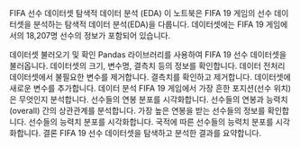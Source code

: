 FIFA 선수 데이터셋 탐색적 데이터 분석 (EDA)
이 노트북은 FIFA 19 게임의 선수 데이터셋을 분석하는 탐색적 데이터 분석(EDA)을 다룹니다. 데이터셋에는 FIFA 19 게임에서의 18,207명 선수의 정보가 포함되어 있습니다.

데이터셋 불러오기 및 확인
Pandas 라이브러리를 사용하여 FIFA 19 선수 데이터셋을 불러옵니다.
데이터셋의 크기, 변수명, 결측치 등의 정보를 확인합니다.
데이터 전처리
데이터셋에서 불필요한 변수를 제거합니다.
결측치를 확인하고 제거합니다.
데이터셋에 새로운 변수를 추가합니다.
데이터 분석
FIFA 19 게임에서 가장 흔한 포지션(선수 위치)은 무엇인지 분석합니다.
선수들의 연봉 분포를 시각화합니다.
선수들의 연봉과 능력치(overall) 간의 상관관계를 분석합니다.
가장 높은 연봉을 받는 선수들의 정보를 확인합니다.
선수들의 능력치 분포를 시각화합니다.
국적에 따른 선수들의 능력치 분포를 시각화합니다.
결론
FIFA 19 선수 데이터셋을 탐색하고 분석한 결과를 요약합니다.
